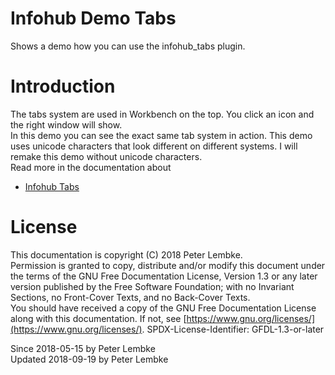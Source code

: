 # Infohub Demo Tabs

Shows a demo how you can use the infohub_tabs plugin.

# Introduction

The tabs system are used in Workbench on the top. You click an icon and the right window will show.  
In this demo you can see the exact same tab system in action. This demo uses unicode characters that look different on
different systems. I will remake this demo without unicode characters.  
Read more in the documentation about

- [Infohub Tabs](plugin,infohub_tabs)

# License

This documentation is copyright (C) 2018 Peter Lembke.  
Permission is granted to copy, distribute and/or modify this document under the terms of the GNU Free Documentation
License, Version 1.3 or any later version published by the Free Software Foundation; with no Invariant Sections, no
Front-Cover Texts, and no Back-Cover Texts.  
You should have received a copy of the GNU Free Documentation License along with this documentation. If not,
see [https://www.gnu.org/licenses/](https://www.gnu.org/licenses/). SPDX-License-Identifier: GFDL-1.3-or-later

Since 2018-05-15 by Peter Lembke  
Updated 2018-09-19 by Peter Lembke  
